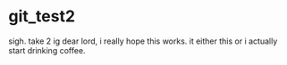 # git_test2
sigh. take 2 ig
dear lord, i really hope this works. it either this or i actually start drinking coffee.